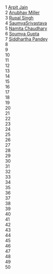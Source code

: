 1 [Arpit Jain](https://github.com/arpit456jain) <br>
2 [Anubhav Miller](https://github.com/mravtechinfo) <br>
3 [Rupal Singh](https://github.com/rupal121) <br>
4 [SaumyaSrivastava](https://github.com/SaumyaSrivastava-bot) <br>
5 [Namita Chaudhary](https://github.com/namita27) <br>
6 [Soumya Gupta](https://github.com/srhsoumya) <br>
7 [Siddhartha Pandey](https://github.com/Siddhartha2807) <br>
8 []() <br>
9 []() <br>
10 []() <br>
11 []() <br>
12 []() <br>
13 []() <br>
14 []() <br>
15 []() <br>
16 []() <br>
17 []() <br>
18 []() <br>
19 []() <br>
20 []() <br>
21 []() <br>
22 []() <br>
23 []() <br>
24 []() <br>
25 []() <br>
26 []() <br>
27 []() <br>
28 []() <br>
29 []() <br>
30 []() <br>
31 []() <br>
32 []() <br>
33 []() <br>
34 []() <br>
35 []() <br>
36 []() <br>
37 []() <br>
38 []() <br>
39 []() <br>
40 []() <br>
41 []() <br>
42 []() <br>
43 []() <br>
44 []() <br>
45 []() <br>
46 []() <br>
47 []() <br>
48 []() <br>
49 []() <br>
50 []() <br>
